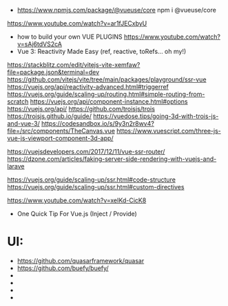 - https://www.npmjs.com/package/@vueuse/core
npm i @vueuse/core

https://www.youtube.com/watch?v=ar1fJECxbyU
- how to build your own VUE PLUGINS
https://www.youtube.com/watch?v=sAj6tdVS2cA
- Vue 3: Reactivity Made Easy (ref, reactive, toRefs... oh my!)




https://stackblitz.com/edit/vitejs-vite-xemfaw?file=package.json&terminal=dev
https://github.com/vitejs/vite/tree/main/packages/playground/ssr-vue
https://vuejs.org/api/reactivity-advanced.html#triggerref
https://vuejs.org/guide/scaling-up/routing.html#simple-routing-from-scratch
https://vuejs.org/api/component-instance.html#options
https://vuejs.org/api/
https://github.com/troisjs/trois
https://troisjs.github.io/guide/
https://vuedose.tips/going-3d-with-trois-js-and-vue-3/
https://codesandbox.io/s/9y3n2r8wv4?file=/src/components/TheCanvas.vue
https://www.vuescript.com/three-js-vue-js-viewport-component-3d-app/

https://vuejsdevelopers.com/2017/12/11/vue-ssr-router/
https://dzone.com/articles/faking-server-side-rendering-with-vuejs-and-larave

https://vuejs.org/guide/scaling-up/ssr.html#code-structure
https://vuejs.org/guide/scaling-up/ssr.html#custom-directives


https://www.youtube.com/watch?v=xeIKd-CicK8
- One Quick Tip For Vue.js (Inject / Provide)



# UI:
- https://github.com/quasarframework/quasar
- https://github.com/buefy/buefy/
- 
- 
- 
- 






